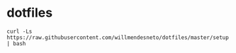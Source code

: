 # dotfiles
```
curl -Ls https://raw.githubusercontent.com/willmendesneto/dotfiles/master/setup | bash
```
